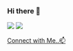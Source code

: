### Hi there 👋

<!--
**deepanshu-rawat6/deepanshu-rawat6** is a ✨ _special_ ✨ repository because its `README.md` (this file) appears on your GitHub profile.

Here are some ideas to get you started:

- 🔭 I’m currently working on ...
- 🌱 I’m currently learning ...
- 👯 I’m looking to collaborate on ...
- 🤔 I’m looking for help with ...
- 💬 Ask me about ...
- 📫 How to reach me: ...
- 😄 Pronouns: ...
- ⚡ Fun fact: ...
-->
<img src="https://github-readme-stats.vercel.app/api?username=deepanshu-rawat6&theme=radical&show_icons=true&count_private=true&size=small">
<img src="https://github-readme-streak-stats.herokuapp.com/?user=deepanshu-rawat6&theme=radical">

<a href="https://bio.link/deepanshgk">Connect with Me..📫</a>
